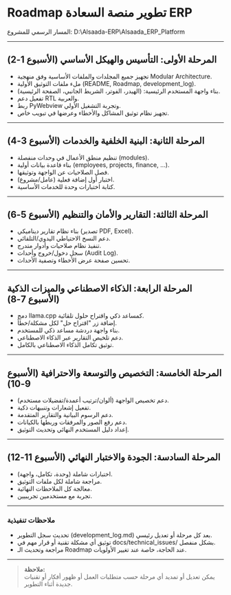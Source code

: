 # Roadmap تطوير منصة السعادة ERP

المسار الرسمي للمشروع: D:\Alsaada-ERP\Alsaada_ERP_Platform

---

## المرحلة الأولى: التأسيس والهيكل الأساسي (الأسبوع 1-2)

- تجهيز جميع المجلدات والملفات الأساسية وفق منهجية Modular Architecture.
- ملء ملفات التوثيق الأولية (README, Roadmap, development_log).
- بناء واجهة المستخدم الرئيسية: (الهيدر، الفوتر، الشريط الجانبي، الصفحة الرئيسية).
- تفعيل دعم RTL والعربية.
- ربط PyWebview وتجربة التشغيل الأولي.
- تجهيز نظام توثيق المشاكل والأخطاء وعرضها في تبويب خاص.

---

## المرحلة الثانية: البنية الخلفية والخدمات (الأسبوع 3-4)

- تنظيم منطق الأعمال في وحدات منفصلة (modules).
- بناء قاعدة بيانات أولية (employees, projects, finance, ...).
- فصل الصلاحيات عن الواجهة وتوثيقها.
- اختبار أول إضافة فعلية (عامل/مشروع).
- كتابة اختبارات وحدة للخدمات الأساسية.

---

## المرحلة الثالثة: التقارير والأمان والتنظيم (الأسبوع 5-6)

- بناء نظام تقارير ديناميكي (تصدير PDF, Excel).
- دعم النسخ الاحتياطي اليدوي/التلقائي.
- تنفيذ نظام صلاحيات وأدوار متدرج.
- سجل دخول/خروج وأحداث (Audit Log).
- تحسين صفحة عرض الأخطاء وتصفية الأحداث.

---

## المرحلة الرابعة: الذكاء الاصطناعي والميزات الذكية (الأسبوع 7-8)

- دمج llama.cpp كمساعد ذكي واقتراح حلول تلقائية.
- إضافة زر "اقتراح حل" لكل مشكلة/خطأ.
- بناء واجهة دردشة مساعد ذكي للمستخدم.
- دعم تلخيص التقارير عبر الذكاء الاصطناعي.
- توثيق تكامل الذكاء الاصطناعي بالكامل.

---

## المرحلة الخامسة: التخصيص والتوسعة والاحترافية (الأسبوع 9-10)

- دعم تخصيص الواجهة (ألوان/ترتيب أعمدة/تفضيلات مستخدم).
- تفعيل إشعارات وتنبيهات ذكية.
- دعم الرسوم البيانية والتقارير المتقدمة.
- دعم رفع الصور والمرفقات وربطها بالكيانات.
- إعداد دليل المستخدم النهائي وتحديث التوثيق.

---

## المرحلة السادسة: الجودة والاختبار النهائي (الأسبوع 11-12)

- اختبارات شاملة (وحدة، تكامل، واجهة).
- مراجعة شاملة لكل ملفات التوثيق.
- معالجة كل الملاحظات النهائية.
- تجربة مع مستخدمين تجريبيين.

---

### ملاحظات تنفيذية

- تحديث سجل التطوير (development_log.md) بعد كل مرحلة أو تعديل رئيسي.
- توثيق أي مشكلة تقنية أو قرار مهم في docs/technical_issues/ بشكل منفصل.
- مراجعة وتحديث الـ Roadmap عند الحاجة، خاصة عند تغيير الأولويات.

---

> **ملاحظة:**  
> يمكن تعديل أو تمديد أي مرحلة حسب متطلبات العمل أو ظهور أفكار أو تقنيات جديدة أثناء التطوير.

